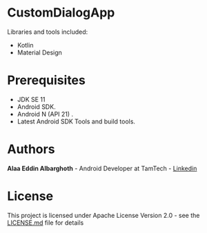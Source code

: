 # CustomDialogApp

Libraries and tools included:
- Kotlin
- Material Design

# Prerequisites
- JDK SE 11
- Android SDK.
- Android N (API 21) .
- Latest Android SDK Tools and build tools.

# Authors
<b>Alaa Eddin Albarghoth</b> - Android Developer at TamTech - <a href="https://www.linkedin.com/in/alaaeddin-albrghoth/" rel="nofollow">Linkedin</a>


# License
This project is licensed under  Apache License Version 2.0 - see the <a href="http://www.apache.org/licenses/LICENSE-2.0" rel="nofollow">LICENSE.md</a> file for details


